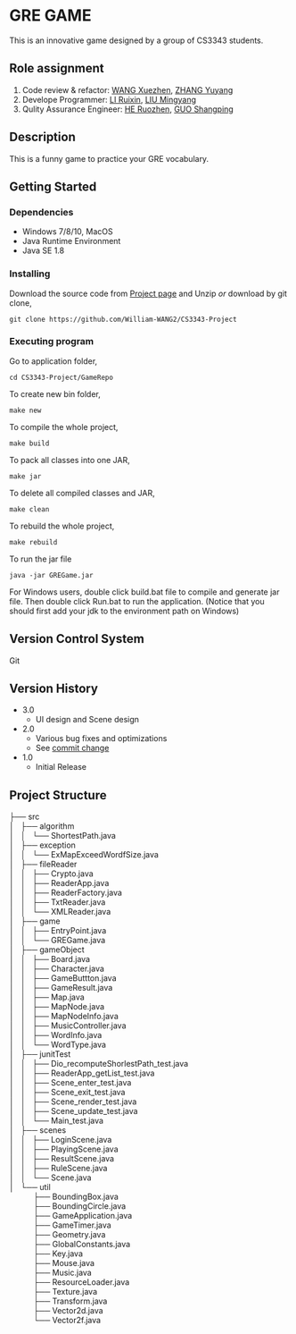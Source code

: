 # GRE GAME

This is an innovative game designed by a group of CS3343 students.  

## Role assignment

1. Code review & refactor: [WANG Xuezhen](https://github.com/William-WANG2), [ZHANG Yuyang](https://github.com/1319992808)
2. Develope Programmer: [LI Ruixin](https://github.com/Ruixin-LI), [LIU Mingyang](https://github.com/konolmyda)
3. Qulity Assurance Engineer: [HE Ruozhen](https://github.com/Catherine-R-He), [GUO Shangping](https://github.com/shangpguo2)

## Description

This is a funny game to practice your GRE vocabulary.

## Getting Started

### Dependencies

* Windows 7/8/10, MacOS
* Java Runtime Environment
* Java SE 1.8

### Installing

Download the source code from [Project page](https://github.com/William-WANG2/CS3343-Project) and Unzip
*or* download by git clone,
```
git clone https://github.com/William-WANG2/CS3343-Project
```

### Executing program

Go to application folder,

```
cd CS3343-Project/GameRepo
```

To create new bin folder, 
```
make new 
```

To compile the whole project,    
```
make build
```

To pack all classes into one JAR, 
```
make jar
```

To delete all compiled classes and JAR, 
```
make clean
```

To rebuild the whole project, 
```
make rebuild
```

To run the jar file
```
java -jar GREGame.jar
```

For Windows users, double click build.bat file to compile and generate jar file. Then double click Run.bat to run the application. (Notice that you should first add your jdk to the environment path on Windows)


## Version Control System

Git

## Version History
* 3.0
    * UI design and Scene design
* 2.0
    * Various bug fixes and optimizations
    * See [commit change](https://github.com/William-WANG2/CS3343-Project/graphs/commit-activity)
* 1.0
    * Initial Release

## Project Structure
├── src<br>
│   ├── algorithm<br>
│   │   └── ShortestPath.java<br>
│   ├── exception<br>
│   │   └── ExMapExceedWordfSize.java<br>
│   ├── fileReader<br>
│   │   ├── Crypto.java<br>
│   │   ├── ReaderApp.java<br>
│   │   ├── ReaderFactory.java<br>
│   │   ├── TxtReader.java<br>
│   │   └── XMLReader.java<br>
│   ├── game<br>
│   │   ├── EntryPoint.java<br>
│   │   └── GREGame.java<br>
│   ├── gameObject<br>
│   │   ├── Board.java<br>
│   │   ├── Character.java<br>
│   │   ├── GameButtton.java<br>
│   │   ├── GameResult.java<br>
│   │   ├── Map.java<br>
│   │   ├── MapNode.java<br>
│   │   ├── MapNodeInfo.java<br>
│   │   ├── MusicController.java<br>
│   │   ├── WordInfo.java<br>
│   │   └── WordType.java<br>
│   ├── junitTest<br>
│   │   ├── Dio_recomputeShorlestPath_test.java<br>
│   │   ├── ReaderApp_getList_test.java<br>
│   │   ├── Scene_enter_test.java<br>
│   │   ├── Scene_exit_test.java<br>
│   │   ├── Scene_render_test.java<br>
│   │   ├── Scene_update_test.java<br>
│   │   └── Main_test.java<br>
│   ├── scenes<br>
│   │   ├── LoginScene.java<br>
│   │   ├── PlayingScene.java<br>
│   │   ├── ResultScene.java<br>
│   │   ├── RuleScene.java<br>
│   │   └── Scene.java<br>
│   └── util<br>
&nbsp;&nbsp;&nbsp;&nbsp;&nbsp;&nbsp;&nbsp;&nbsp;&nbsp;&nbsp;&nbsp;├── BoundingBox.java<br>
&nbsp;&nbsp;&nbsp;&nbsp;&nbsp;&nbsp;&nbsp;&nbsp;&nbsp;&nbsp;&nbsp;├── BoundingCircle.java<br>
&nbsp;&nbsp;&nbsp;&nbsp;&nbsp;&nbsp;&nbsp;&nbsp;&nbsp;&nbsp;&nbsp;├── GameApplication.java<br>
&nbsp;&nbsp;&nbsp;&nbsp;&nbsp;&nbsp;&nbsp;&nbsp;&nbsp;&nbsp;&nbsp;├── GameTimer.java<br>
&nbsp;&nbsp;&nbsp;&nbsp;&nbsp;&nbsp;&nbsp;&nbsp;&nbsp;&nbsp;&nbsp;├── Geometry.java<br>
&nbsp;&nbsp;&nbsp;&nbsp;&nbsp;&nbsp;&nbsp;&nbsp;&nbsp;&nbsp;&nbsp;├── GlobalConstants.java<br>
&nbsp;&nbsp;&nbsp;&nbsp;&nbsp;&nbsp;&nbsp;&nbsp;&nbsp;&nbsp;&nbsp;├── Key.java<br>
&nbsp;&nbsp;&nbsp;&nbsp;&nbsp;&nbsp;&nbsp;&nbsp;&nbsp;&nbsp;&nbsp;├── Mouse.java<br>
&nbsp;&nbsp;&nbsp;&nbsp;&nbsp;&nbsp;&nbsp;&nbsp;&nbsp;&nbsp;&nbsp;├── Music.java<br>
&nbsp;&nbsp;&nbsp;&nbsp;&nbsp;&nbsp;&nbsp;&nbsp;&nbsp;&nbsp;&nbsp;├── ResourceLoader.java<br>
&nbsp;&nbsp;&nbsp;&nbsp;&nbsp;&nbsp;&nbsp;&nbsp;&nbsp;&nbsp;&nbsp;├── Texture.java<br>
&nbsp;&nbsp;&nbsp;&nbsp;&nbsp;&nbsp;&nbsp;&nbsp;&nbsp;&nbsp;&nbsp;├── Transform.java<br>
&nbsp;&nbsp;&nbsp;&nbsp;&nbsp;&nbsp;&nbsp;&nbsp;&nbsp;&nbsp;&nbsp;├── Vector2d.java<br>
&nbsp;&nbsp;&nbsp;&nbsp;&nbsp;&nbsp;&nbsp;&nbsp;&nbsp;&nbsp;&nbsp;└── Vector2f.java<br>
